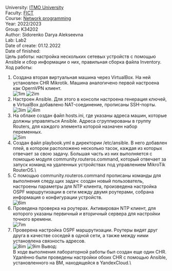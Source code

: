 University: [ITMO University](https://itmo.ru/ru/)\
Faculty: [FICT](https://fict.itmo.ru)\
Course: [Network programming](https://github.com/itmo-ict-faculty/network-programming)\
Year: 2022/2023\
Group: K34202\
Author: Sidorenko Darya Alekseevna\
Lab: Lab2\
Date of create: 01.12.2022\
Date of finished: \
Цель работы: настройка нескольких сетевых устройств с помощью Ansible и сбор информации о них, правильная сборка файла Inventory.\
Ход работы:
1. Создана вторая виртуальная машина через VirtualBox. На ней установлен CHR Mikrotik. Машина аналогичено первой настроена как OpernVPN клиент.\
![1im](https://user-images.githubusercontent.com/80837580/207798701-0ea26f2d-9730-43b9-a71d-a96e00e1163d.jpg)
![2im](https://user-images.githubusercontent.com/80837580/207799041-0706f3cf-4edf-451b-bd50-cd050d2aea1b.png)
2. Настроен Ansible. Для этого в консоли настроена генерация ключей, в VirtualBox добавлено NAT-соединение, прописаны SSH-порты.\
![3im](https://user-images.githubusercontent.com/80837580/207799513-2284d03b-8ac6-41bc-9428-344389eac8f0.png)
![4im](https://user-images.githubusercontent.com/80837580/207799603-3949510d-858a-45d1-b39d-c58ec849edf5.png)
3. На облаке создан файл hosts.ini, где указаны адреса машин, которые должны управляться Ansible. Адреса сгруппированы в группу Routers, для каждого элемента которой назначен набор переменных.\
![5im](https://user-images.githubusercontent.com/80837580/207800028-fa28a880-c85f-4b14-b254-64b64acbdb93.png)
4. Создан файл playbook.yml в директории /etc/ansible. В него добавлен плей, в котором расположено несколько тасок, каждая из которых отвечает за свою задачу. Большая часть из них выполняется с помощью модуля community.routeros.command, который отвечает за запуск команд на удаленных устройствах под управлением MikroTik RouterOS.\
5. С помощью community.routeros.command прописаны команды для выполнения следу.щих задач: создан новый пользователь, настроены параметры для NTP клиента, произведена настройка OSPF маршрутизации в сети между двумя роутерами, собрана информация о конфигурации устройств.\
![6im](https://user-images.githubusercontent.com/80837580/207800774-5d86bbac-d309-4e0f-8c7b-1cc081beb008.png)
6. Проведена проверка на роутерах. Активирован NTP клиент, для которого указаны первичный и вторичный сервера для настройки точного времени.\
![7im](https://user-images.githubusercontent.com/80837580/207801408-dce5814e-1b02-45f4-9444-46d65de63f8d.jpg)
7. Проверена настройка OSPF маршрутизации. Роутеры видят друг друга в качестве соседей в одной сети, а также между ними установлена связность адресов.\
![8im](https://user-images.githubusercontent.com/80837580/207801636-10de728d-85d5-4e85-82f6-38dd91c7f5df.png)
![9im](https://user-images.githubusercontent.com/80837580/207801680-99a3c155-dafd-47c5-8c49-daf0fdc5a653.png)
Вывод:\
В ходе выполнения лабораторной работы был создан еще один CHR. Удалённо были проведены настройки обоих CHR с помощью Ansible, установленного на ВМ, находящейся в YandexCloud.\
